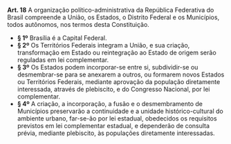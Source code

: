 **Art. 18** A organização político-administrativa da República Federativa do Brasil compreende a União, os Estados, o Distrito Federal e os Municípios, todos autônomos, nos termos desta Constituição.
* **§ 1º** Brasília é a Capital Federal.
* **§ 2º** Os Territórios Federais integram a União, e sua criação, transformação em Estado ou reintegração ao Estado de origem serão reguladas em lei complementar.
* **§ 3º** Os Estados podem incorporar-se entre si, subdividir-se ou desmembrar-se para se anexarem a outros, ou formarem novos Estados ou Territórios Federais, mediante aprovação da população diretamente interessada, através de plebiscito, e do Congresso Nacional, por lei complementar.
* **§ 4º** A criação, a incorporação, a fusão e o desmembramento de Municípios preservarão a continuidade e a unidade histórico-cultural do ambiente urbano, far-se-ão por lei estadual, obedecidos os requisitos previstos em lei complementar estadual, e dependerão de consulta prévia, mediante plebiscito, às populações diretamente interessadas.
